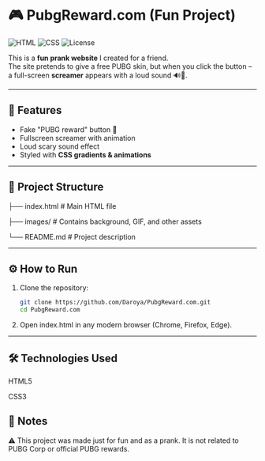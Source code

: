 # 🎮 PubgReward.com (Fun Project)

![HTML](https://img.shields.io/badge/HTML-100%25-orange?logo=html5)
![CSS](https://img.shields.io/badge/CSS-styled-blue?logo=css3)
![License](https://img.shields.io/badge/License-MIT-green)

This is a **fun prank website** I created for a friend.  
The site pretends to give a free PUBG skin, but when you click the button – a full-screen **screamer** appears with a loud sound 🔊👻.  

---

## 🚀 Features
- Fake "PUBG reward" button 🎁  
- Fullscreen screamer with animation  
- Loud scary sound effect  
- Styled with **CSS gradients & animations**  

---

## 📂 Project Structure
├── index.html # Main HTML file

├── images/ # Contains background, GIF, and other assets

└── README.md # Project description

---

## ⚙️ How to Run
1. Clone the repository:
   ```bash
   git clone https://github.com/Daroya/PubgReward.com.git
   cd PubgReward.com

2. Open index.html in any modern browser (Chrome, Firefox, Edge).

---

## 🛠 Technologies Used
HTML5

CSS3

## 📌 Notes
⚠️ This project was made just for fun and as a prank.
It is not related to PUBG Corp or official PUBG rewards.
